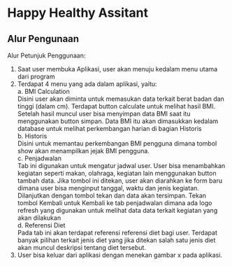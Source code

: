 # Happy Healthy Assitant
## Alur Pengunaan
Alur Petunjuk Penggunaan:
1.	Saat user membuka Aplikasi, user akan menuju kedalam menu utama dari program
2.	Terdapat 4 menu yang ada dalam aplikasi, yaitu:   
      a.	BMI Calculation   
      Disini user akan diminta untuk memasukan data terkait berat badan dan tinggi (dalam cm). Terdapat button calculate untuk melihat hasil BMI. Setelah hasil muncul user bisa menyimpan data BMI saat itu menggunakan button simpan. Data BMI itu akan dimasukkan kedalam database untuk melihat perkembangan harian di bagian Historis    
      b.	Historis    
      Disini untuk memantau perkembangan BMI pengguna dimana tombol show akan menampilkan jejak BMI pengguna.   
      c.	Penjadwalan   
      Tab ini digunakan untuk mengatur jadwal user. User bisa menambahkan kegiatan seperti makan, olahraga, kegiatan lain menggunakan button tambah data. Jika tombol ini ditekan, user akan diarahkan ke form baru dimana user bisa menginput tanggal, waktu dan jenis kegiatan. Dilanjutkan dengan tombol tekan dan data akan tersimpan. Tekan tombol Kembali untuk Kembali ke tab penjadwalan dimana ada logo refresh yang digunakan untuk melihat data data terkait kegiatan yang akan dilakukan    
      d.	Referensi Diet    
      Pada tab ini akan terdapat referensi referensi diet bagi user. Terdapat banyak pilihan terkait jenis diet yang jika ditekan salah satu jenis diet akan muncul deskripsi tentang diet tersebut.    
3.	User bisa keluar dari aplikasi dengan menekan gambar x pada aplikasi.

